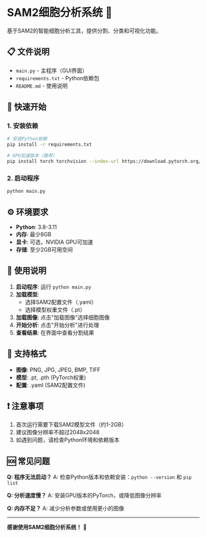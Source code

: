 # SAM2细胞分析系统 🔬

基于SAM2的智能细胞分析工具，提供分割、分类和可视化功能。

## 📋 文件说明

- `main.py` - 主程序（GUI界面）
- `requirements.txt` - Python依赖包
- `README.md` - 使用说明

## 🚀 快速开始

### 1. 安装依赖
```bash
# 安装Python依赖
pip install -r requirements.txt

# GPU加速版本（推荐）
pip install torch torchvision --index-url https://download.pytorch.org/whl/cu118
```

### 2. 启动程序
```bash
python main.py
```

## ⚙️ 环境要求

- **Python**: 3.8-3.11
- **内存**: 最少8GB
- **显卡**: 可选，NVIDIA GPU可加速
- **存储**: 至少2GB可用空间

## 🔧 使用说明

1. **启动程序**: 运行 `python main.py`
2. **加载模型**: 
   - 选择SAM2配置文件（.yaml）
   - 选择模型权重文件（.pt）
3. **加载图像**: 点击"加载图像"选择细胞图像
4. **开始分析**: 点击"开始分析"进行处理
5. **查看结果**: 在界面中查看分割结果

## 📝 支持格式

- **图像**: PNG, JPG, JPEG, BMP, TIFF
- **模型**: .pt, .pth (PyTorch权重)
- **配置**: .yaml (SAM2配置文件)

## ❗ 注意事项

1. 首次运行需要下载SAM2模型文件（约1-2GB）
2. 建议图像分辨率不超过2048x2048
3. 如遇到问题，请检查Python环境和依赖版本

## 🆘 常见问题

**Q: 程序无法启动？**
A: 检查Python版本和依赖安装：`python --version` 和 `pip list`

**Q: 分析速度慢？**
A: 安装GPU版本的PyTorch，或降低图像分辨率

**Q: 内存不足？**
A: 减少分析参数或使用更小的图像

---

**感谢使用SAM2细胞分析系统！** 🌟
